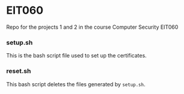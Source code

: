 # EIT060
Repo for the projects 1 and 2 in the course Computer Security EIT060

<h3>setup.sh</h3>
This is the bash script file used to set up the certificates.

<h3>reset.sh</h3>
This bash script deletes the files generated by <code>setup.sh</code>.
